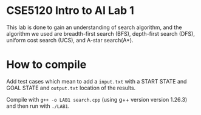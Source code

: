 # CSE5120 Intro to AI Lab 1
This lab is done to gain an understanding of search algorithm, and the algorithm we used are breadth-first search (BFS), depth-first search (DFS), uniform cost search (UCS), and A-star search(A*).

# How to compile
Add test cases which mean to add a `input.txt` with a START STATE and GOAL STATE and `output.txt` location of the results.

Compile with `g++ -o LAB1 search.cpp` (using g++ version version 1.26.3) and then run with `./LAB1`.

